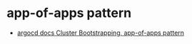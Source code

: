 # app-of-apps pattern

- [argocd docs Cluster Bootstrapping, app-of-apps pattern](https://argo-cd.readthedocs.io/en/stable/operator-manual/cluster-bootstrapping/#app-of-apps-pattern)